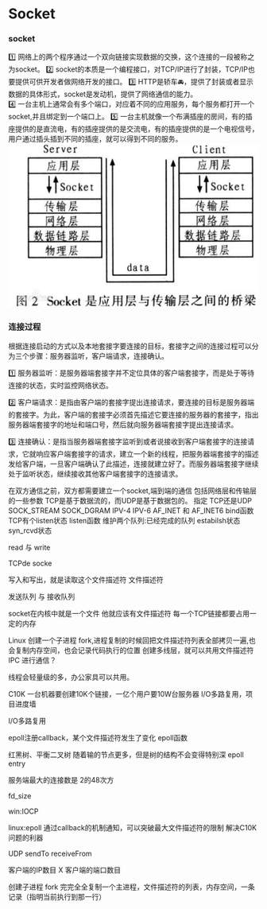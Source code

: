 # Socket

### socket
1️⃣ 网络上的两个程序通过一个双向链接实现数据的交换，这个连接的一段被称之为socket。
2️⃣ socket的本质是一个编程接口，对TCP/IP进行了封装，TCP/IP也要提供可供开发者做网络开发的接口。
3️⃣ HTTP是轿车🚘，提供了封装或者显示数据的具体形式，socket是发动机，提供了网络通信的能力。  
4️⃣ 一台主机上通常会有多个端口，对应着不同的应用服务，每个服务都打开一个socket,并且绑定到一个端口上。
5️⃣ 一台主机就像一个布满插座的房间，有的插座提供的是直流电，有的插座提供的是交流电，有的插座提供的是一个电视信号，用户通过插头插到不同的插座，就可以得到不同的服务。
![](/blog_assets/socket.png)


### 连接过程
根据连接启动的方式以及本地套接字要连接的目标，套接字之间的连接过程可以分为三个步骤：服务器监听，客户端请求，连接确认。

1️⃣ 服务器监听：是服务器端套接字并不定位具体的客户端套接字，而是处于等待连接的状态，实时监控网络状态。

2️⃣ 客户端请求：是指由客户端的套接字提出连接请求，要连接的目标是服务器端的套接字。为此，客户端的套接字必须首先描述它要连接的服务器的套接字，指出服务器端套接字的地址和端口号，然后就向服务器端套接字提出连接请求。

3️⃣ 连接确认：是指当服务器端套接字监听到或者说接收到客户端套接字的连接请求，它就响应客户端套接字的请求，建立一个新的线程，把服务器端套接字的描述发给客户端，一旦客户端确认了此描述，连接就建立好了。而服务器端套接字继续处于监听状态，继续接收其他客户端套接字的连接请求。


在双方通信之前，双方都需要建立一个socket,端到端的通信
包括网络层和传输层的一些参数 
TCP是基于数据流的，而UDP是基于数据包的。
指定 TCP还是UDP  SOCK_STREAM   SOCK_DGRAM
IPV-4 IPV-6  AF_INET 和 AF_INET6
bind函数
TCP有个listen状态
listen函数
维护两个队列:已经完成的队列
estabilsh状态
syn_rcvd状态

read 与 write

TCPde socke

写入和写出，就是读取这个文件描述符
文件描述符

发送队列 与 接收队列

socket在内核中就是一个文件
他就应该有文件描述符
每一个TCP链接都要占用一定的内存  

Linux 创建一个子进程 fork,进程复制的时候回把文件描述符列表全部拷贝一遍,也会复制内存空间，也会记录代码执行的位置
创建多线层，就可以共用文件描述符
IPC 进行通信？

线程会轻量级的多，办公家具可以共用。

C10K 一台机器要创建10K个链接，一亿个用户要10W台服务器
I/O多路复用，项目进度墙

I/O多路复用

epoll注册callback，某个文件描述符发生了变化
epoll函数

红黑树、平衡二叉树  随着输的节点更多，但是树的结构不会变得特别深   epoll entry 


服务端最大的连接数是 2的48次方   

fd_size  

win:IOCP

linux:epoll  通过callback的机制通知，可以突破最大文件描述符的限制  解决C10K问题的利器  




UDP 
sendTo receiveFrom 

客户端的IP数目 X 客户端的端口数目


创建子进程 fork 完完全全复制一个主进程，文件描述符的列表，内存空间，一条记录（指明当前执行到那一行）